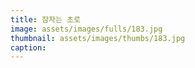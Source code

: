 ```yaml
---
title: 잠자는 초로
image: assets/images/fulls/183.jpg
thumbnail: assets/images/thumbs/183.jpg
caption:
---
```

